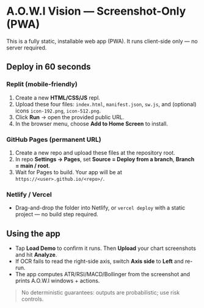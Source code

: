 # A.O.W.I Vision — Screenshot-Only (PWA)

This is a fully static, installable web app (PWA). It runs client-side only — no server required.

## Deploy in 60 seconds

### Replit (mobile-friendly)
1. Create a new **HTML/CSS/JS** repl.
2. Upload these four files: `index.html`, `manifest.json`, `sw.js`, and (optional) icons `icon-192.png`, `icon-512.png`.
3. Click **Run** → open the provided public URL.
4. In the browser menu, choose **Add to Home Screen** to install.

### GitHub Pages (permanent URL)
1. Create a new repo and upload these files at the repository root.
2. In repo **Settings → Pages**, set **Source = Deploy from a branch**, **Branch = main / root**.
3. Wait for Pages to build. Your app will be at `https://<user>.github.io/<repo>/`.

### Netlify / Vercel
- Drag-and-drop the folder into Netlify, or `vercel deploy` with a static project — no build step required.

## Using the app
- Tap **Load Demo** to confirm it runs. Then **Upload** your chart screenshots and hit **Analyze**.
- If OCR fails to read the right-side axis, switch **Axis side** to **Left** and re-run.
- The app computes ATR/RSI/MACD/Bollinger from the screenshot and prints A.O.W.I windows + actions.

> No deterministic guarantees: outputs are probabilistic; use risk controls.